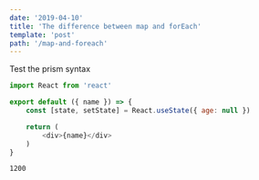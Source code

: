 ```yaml
---
date: '2019-04-10'
title: 'The difference between map and forEach'
template: 'post'
path: '/map-and-foreach'
---
```


Test the prism syntax

```javascript
import React from 'react'

export default ({ name }) => {
	const [state, setState] = React.useState({ age: null })

	return (
		<div>{name}</div>
	)
}

```

```terminal
1200
```
